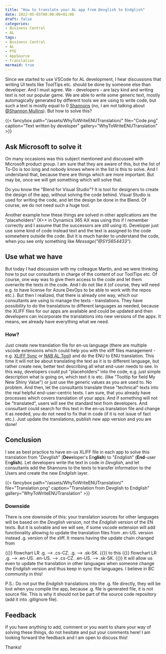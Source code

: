 ```yaml
---
title: "How to translate your AL app from Devglish to Endglish"
date: 2022-05-05T00:00:00+01:00
draft: false
categories:
- Business Central
- AL
tags:
- Business Central
- AL
- PTE
- AppSource
- Translation
mermaid: true
---
```

Since we started to use VSCode for AL development, I hear discussions that writing UI texts like ToolTips etc. should be done by someone else than developer. And I must agree. We - developers - are lazy kind and writing text is not our popular game. We are able to write some generic text, mostly automagically generated by different tools we are using to write code, but such a text is mostly equal to 0 [Shannons](https://en.wikipedia.org/wiki/Shannon_(unit)) (no, I am not talking about [@Shannon Mullins](https://twitter.com/1ShannonMullin1)). But how to solve this?

{{< fancybox path="/assets/WhyToWriteENUTranslation/" file="Code.png" caption="Text written by developer" gallery="WhyToWriteENUTranslation" >}}

## Ask Microsoft to solve it

On many occasions was this subject mentioned and discussed with Microsoft product group. I am sure that they are aware of this, but the list of To-Do is too long and nobody knows where in the list is this to solve. And I understand that, because there are things which are more important. But may be, once we will get something which will solve that. 

Do you know the "Blend for Visual Studio"? It is tool for designers to create the design of the app, without solving the code behind. Visual Studio is used for writing the code, and let the design be done in the Blend. Of course, we do not need such a huge tool. 

Another example how these things are solved in other applications are the "placeholders" (X++ in Dynamics 365 AX was using this if I remember correctly and I assume that the successors are still using it). Developer just use some kind of code instead text and the text is assigned to the code somewhere outside the code. But it is much harder to understand the code, when you see only something like *Message("@SYS654433")*.

## Use what we have

But today I had discussion with my colleague Martin, and we were thinking how to put our consultants in charge of the content of our ToolTips etc. Of course, one way was to give them access to the code and let them overwrite the texts in the code. And I do not like it (of course, they will need e.g. to have license for Azure DevOps to be able to work with the repos etc.). But then I realized, that there is already one way, which our consultants are using to manage the texts - translations. They have possibility to do the translations to different languages as needed, because the XLIFF files for our apps are available and could be updated and then developers can incorporate the translations into new versions of the apps. It means, we already have everything what we need.

### How?

Just create new translation file for en-us language (there are multiple vscode extensions which could help you with the xliff files management - e.g. [XLIFF Sync](https://marketplace.visualstudio.com/items?itemName=rvanbekkum.xliff-sync) or [NAB AL Tool](https://marketplace.visualstudio.com/items?itemName=nabsolutions.nab-al-tools)) and do the ENU to ENU translation. This time it will not be about translating the text as it is to different language, but rather create new, better text describing all what end-user needs to see. In this way, developers could put "placeholders" into the code, e.g. just simple description what is going on, which text it is etc. (like "Tooltip for field My New Shiny Value") or just use the generic values as you are used to. No problem. And then, let the consultants translate these "technical" texts into the real helpful end-user-centric texts. I am sure, that you already have processes which covers translation of your apps. And if something will not be "translated", users will see the standard text from developers. And consultant could search for this text in the en-us translation file and change it as needed, you do not need to fix that in code (if it is not issue of fact etc.). Just update the translations, publish new app version and you are done!

## Conclusion

I see as best practice to have en-us XLIFF file in each app to solve this translation from "*Devglish*" (**Dev**eloper's En**glish**) to "*Endglish*" (**End**-user En**glish**). Let developers write the text in code in *Devglish*, and let consultants add the Shannons to the texts to transfer information to the Users and create the new *Endglish* layer.

{{< fancybox path="/assets/WhyToWriteENUTranslation/" file="Translation.png" caption="Translation from Devglish to Endglish" gallery="WhyToWriteENUTranslation" >}}

### Downside

There is one downside of this: your translation sources for other languages will be based on the *Devglish* version, not the *Endglish* version of the EN texts. But it is solvable and we will see, if some vscode extension will add functionality allowing to update the translation files from .en-US. version instead .g. version of the xliff. It means having the update chain changed from

{{<mermaid>}}
flowchart LR
    .g. --> .cs-CZ.
    .g. --> .sk-SK.
{{</mermaid>}}
to this
{{<mermaid>}}
flowchart LR
    .g. --> .en-US.
    .en-US. --> .cs-CZ.
    .en-US. --> .sk-SK.
{{</mermaid>}}
It will allow us even to update the translation in other languages when someone change the *Endglish* version and thus keep in sync the languages. I believe in BC community in this!

P.S.: Do not put the *Endglish* translations into the .g. file directly, they will be lost when you compile the app, because .g. file is generated file, it is not source file. This is why it should not be part of the source code repository (add it into .gitignore file).

## Feedback

If you have anything to add, comment or you want to share your way of solving these things, do not hesitate and put your comments here! I am looking forward the feedback and I am open to discuss this!

Thanks!